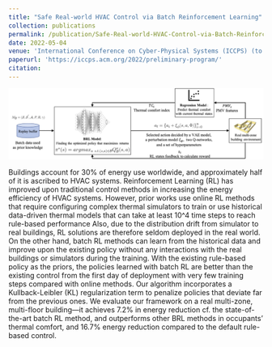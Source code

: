 ```yaml
---
title: "Safe Real-world HVAC Control via Batch Reinforcement Learning"
collection: publications
permalink: /publication/Safe-Real-world-HVAC-Control-via-Batch-Reinforcement-Learning
date: 2022-05-04
venue: 'International Conference on Cyber-Physical Systems (ICCPS) (to be appeared)'
paperurl: 'https://iccps.acm.org/2022/preliminary-program/'
citation: 
---
```

![Framework Setup](./images/Safe_HVAC_flow_chart.png)

Buildings account for 30% of energy use worldwide, and approximately half of it is ascribed to HVAC systems. Reinforcement Learning (RL) has improved upon traditional control methods in increasing the energy efficiency of HVAC systems. However, prior works
use online RL methods that require configuring complex thermal
simulators to train or use historical data-driven thermal models that
can take at least 10^4 time steps to reach rule-based performance
Also, due to the distribution drift from simulator to real buildings,
RL solutions are therefore seldom deployed in the real world. On
the other hand, batch RL methods can learn from the historical
data and improve upon the existing policy without any interactions
with the real buildings or simulators during the training. With the
existing rule-based policy as the priors, the policies learned with
batch RL are better than the existing control from the first day of
deployment with very few training steps compared with online
methods.
Our algorithm incorporates a Kullback-Leibler (KL) regularization term to penalize policies that deviate far from the previous
ones. We evaluate our framework on a real multi-zone, multi-floor
building—it achieves 7.2% in energy reduction cf. the state-of-the-art batch RL method, and outperforms other BRL methods in occupants’ thermal comfort, and 16.7% energy reduction compared to
the default rule-based control.